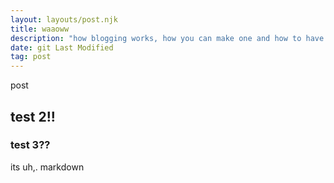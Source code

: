 ```yaml
---
layout: layouts/post.njk
title: waaoww
description: "how blogging works, how you can make one and how to have fun while doing it!"
date: git Last Modified
tag: post
---
```


post

## test 2!!

### test 3??


its uh,. markdown